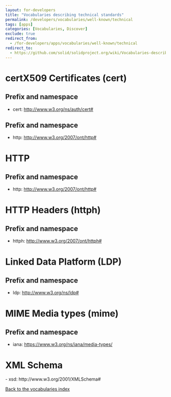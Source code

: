```yaml
---
layout: for-developers
title: "Vocabularies describing technical standards"
permalink: /developers/vocabularies/well-known/technical
tags: [apps]
categories: [Vocabularies, Discover]
exclude: true
redirect_from:
  - /for-developers/apps/vocabularies/well-known/technical
redirect_to:
  - https://github.com/solid/solidproject.org/wiki/Vocabularies-describing-technical-standards
---
```


<h1 id="cert">certX509 Certificates (cert)</h1>

## Prefix and namespace

- cert: http://www.w3.org/ns/auth/cert#

## Prefix and namespace

- http: http://www.w3.org/2007/ont/http#

<h1 id="http">HTTP</h1>

## Prefix and namespace

- http: http://www.w3.org/2007/ont/http#

<h1 id="httph">HTTP Headers (httph)</h1>

## Prefix and namespace

- httph: http://www.w3.org/2007/ont/httph#

<h1 id="ldp">Linked Data Platform (LDP)</h1>

## Prefix and namespace

- ldp: http://www.w3.org/ns/ldp#

<h1 id="mime">MIME Media types (mime)</h1>

## Prefix and namespace

- iana: https://www.w3.org/ns/iana/media-types/

<h1 id="xsd">XML Schema</h1>
- xsd: http://www.w3.org/2001/XMLSchema#

[Back to the vocabularies index](/developers/vocabularies/well-known)
